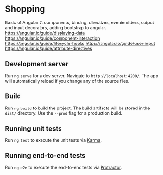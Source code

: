 # Shopping

Basic of Angular 7: components, binding, directives, eventemitters, output and input decorators, adding bootstrap to angular.
https://angular.io/guide/displaying-data
https://angular.io/guide/component-interaction
https://angular.io/guide/lifecycle-hooks
https://angular.io/guide/user-input
https://angular.io/guide/attribute-directives

## Development server

Run `ng serve` for a dev server. Navigate to `http://localhost:4200/`. The app will automatically reload if you change any of the source files.

## Build

Run `ng build` to build the project. The build artifacts will be stored in the `dist/` directory. Use the `--prod` flag for a production build.

## Running unit tests

Run `ng test` to execute the unit tests via [Karma](https://karma-runner.github.io).

## Running end-to-end tests

Run `ng e2e` to execute the end-to-end tests via [Protractor](http://www.protractortest.org/).
